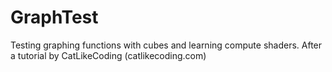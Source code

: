 # GraphTest
 Testing graphing functions with cubes and learning compute shaders. 
 After a tutorial by CatLikeCoding (catlikecoding.com)
